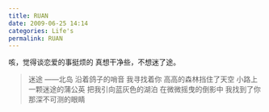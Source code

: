 ```yaml
---
title: RUAN
date: 2009-06-25 14:14
categories: Life's
permalink: RUAN
---
```


咳，觉得谈恋爱的事挺烦的
真想干净些，不想迷了途。

>迷途
      ——北岛
沿着鸽子的哨音
我寻找着你
高高的森林挡住了天空
小路上
一颗迷途的蒲公英
把我引向蓝灰色的湖泊
在微微摇曳的倒影中
我找到了你
那深不可测的眼睛